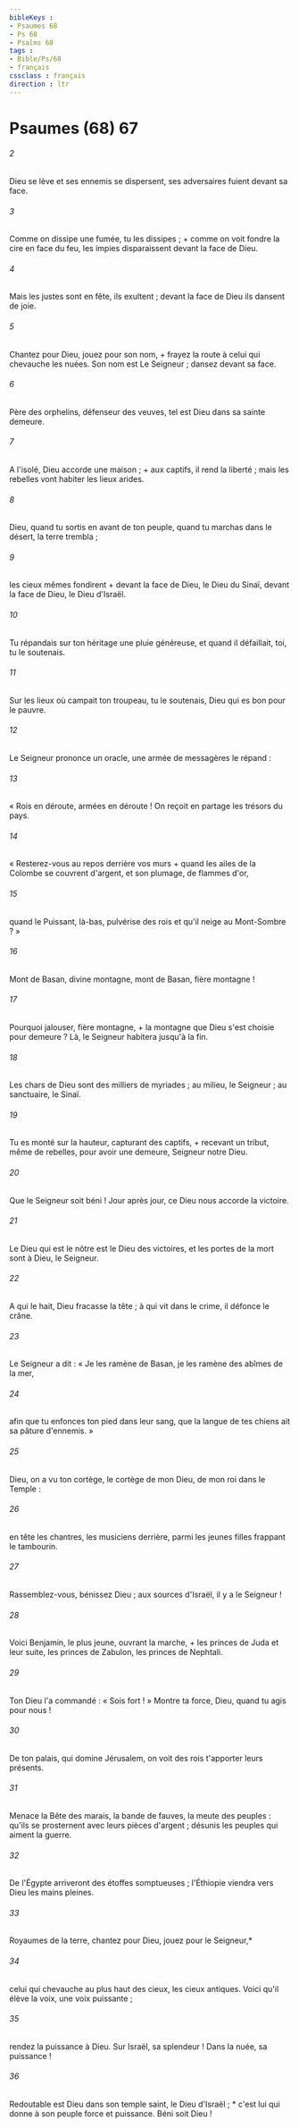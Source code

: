 ```yaml
---
bibleKeys : 
- Psaumes 68
- Ps 68
- Psalms 68
tags : 
- Bible/Ps/68
- français
cssclass : français
direction : ltr
---
```


# Psaumes (68) 67

###### 2
Dieu se lève et ses ennemis se dispersent, ses adversaires fuient devant sa face.
###### 3
Comme on dissipe une fumée, tu les dissipes ; + comme on voit fondre la cire en face du feu, les impies disparaissent devant la face de Dieu.
###### 4
Mais les justes sont en fête, ils exultent ; devant la face de Dieu ils dansent de joie.
###### 5
Chantez pour Dieu, jouez pour son nom, + frayez la route à celui qui chevauche les nuées. Son nom est Le Seigneur ; dansez devant sa face.
###### 6
Père des orphelins, défenseur des veuves, tel est Dieu dans sa sainte demeure.
###### 7
A l'isolé, Dieu accorde une maison ; + aux captifs, il rend la liberté ; mais les rebelles vont habiter les lieux arides.
###### 8
Dieu, quand tu sortis en avant de ton peuple, quand tu marchas dans le désert, la terre trembla ;
###### 9
les cieux mêmes fondirent + devant la face de Dieu, le Dieu du Sinaï, devant la face de Dieu, le Dieu d'Israël.
###### 10
Tu répandais sur ton héritage une pluie généreuse, et quand il défaillait, toi, tu le soutenais.
###### 11
Sur les lieux où campait ton troupeau, tu le soutenais, Dieu qui es bon pour le pauvre.
###### 12
Le Seigneur prononce un oracle, une armée de messagères le répand :
###### 13
« Rois en déroute, armées en déroute ! On reçoit en partage les trésors du pays.
###### 14
« Resterez-vous au repos derrière vos murs + quand les ailes de la Colombe se couvrent d'argent, et son plumage, de flammes d'or,
###### 15
quand le Puissant, là-bas, pulvérise des rois et qu'il neige au Mont-Sombre ? »
###### 16
Mont de Basan, divine montagne, mont de Basan, fière montagne !
###### 17
Pourquoi jalouser, fière montagne, + la montagne que Dieu s'est choisie pour demeure ? Là, le Seigneur habitera jusqu'à la fin.
###### 18
Les chars de Dieu sont des milliers de myriades ; au milieu, le Seigneur ; au sanctuaire, le Sinaï.
###### 19
Tu es monté sur la hauteur, capturant des captifs, + recevant un tribut, même de rebelles, pour avoir une demeure, Seigneur notre Dieu.
###### 20
Que le Seigneur soit béni ! Jour après jour, ce Dieu nous accorde la victoire.
###### 21
Le Dieu qui est le nôtre est le Dieu des victoires, et les portes de la mort sont à Dieu, le Seigneur.
###### 22
A qui le hait, Dieu fracasse la tête ; à qui vit dans le crime, il défonce le crâne.
###### 23
Le Seigneur a dit : « Je les ramène de Basan, je les ramène des abîmes de la mer,
###### 24
afin que tu enfonces ton pied dans leur sang, que la langue de tes chiens ait sa pâture d'ennemis. »
###### 25
Dieu, on a vu ton cortège, le cortège de mon Dieu, de mon roi dans le Temple :
###### 26
en tête les chantres, les musiciens derrière, parmi les jeunes filles frappant le tambourin.
###### 27
Rassemblez-vous, bénissez Dieu ; aux sources d'Israël, il y a le Seigneur !
###### 28
Voici Benjamin, le plus jeune, ouvrant la marche, + les princes de Juda et leur suite, les princes de Zabulon, les princes de Nephtali.
###### 29
Ton Dieu l'a commandé : « Sois fort ! » Montre ta force, Dieu, quand tu agis pour nous !
###### 30
De ton palais, qui domine Jérusalem, on voit des rois t'apporter leurs présents.
###### 31
Menace la Bête des marais, la bande de fauves, la meute des peuples : qu'ils se prosternent avec leurs pièces d'argent ; désunis les peuples qui aiment la guerre.
###### 32
De l'Égypte arriveront des étoffes somptueuses ; l'Éthiopie viendra vers Dieu les mains pleines.
###### 33
Royaumes de la terre, chantez pour Dieu, jouez pour le Seigneur,*
###### 34
celui qui chevauche au plus haut des cieux, les cieux antiques. Voici qu'il élève la voix, une voix puissante ;
###### 35
rendez la puissance à Dieu. Sur Israël, sa splendeur ! Dans la nuée, sa puissance !
###### 36
Redoutable est Dieu dans son temple saint, le Dieu d'Israël ; * c'est lui qui donne à son peuple force et puissance. Béni soit Dieu !

